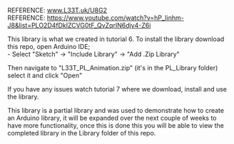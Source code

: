 REFERENCE: www.L33T.uk/U8G2 \
REFERENCE: https://www.youtube.com/watch?v=hP_Iinhm-J8&list=PLO2D4fDkIZCVG0tF_QvZqrIN6djy4-Z6i

This library is what we created in tutorial 6. To install the library download this repo, open Arduino IDE; \
    -     Select "Sketch" -> "Include Library" -> "Add .Zip Library"
    
Then navigate to "L33T_PL_Animation.zip" (it's in the PL_Library folder) select it and click "Open" 

If you have any issues watch tutorial 7 where we download, install and use the library.

This library is a partial library and was used to demonstrate how to create an Arduino library, it will be expanded over the next couple of weeks to have more functionality, once this is done this you will be able to view the completed library in the Library folder of this repo.
